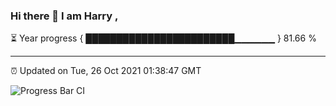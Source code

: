 ### Hi there 👋 I am Harry , 

⏳ Year progress { ████████████████████████▁▁▁▁▁▁ } 81.66 %

---

⏰ Updated on Tue, 26 Oct 2021 01:38:47 GMT

![Progress Bar CI](https://github.com/duykhang68/duykhang68/workflows/Progress%20Bar%20CI/badge.svg)
